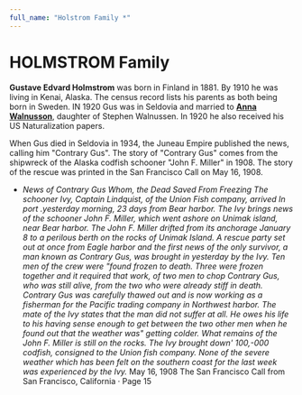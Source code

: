 ```yaml
---
full_name: "Holstrom Family *"
---
```

# HOLMSTROM Family

**Gustave Edvard Holmstrom** was born in Finland in 1881.  By 1910 he was living in Kenai, Alaska.  The census record lists his parents as both being born in Sweden. IN 1920 Gus was in Seldovia and married to [**Anna
Walnusson**](./Holmstrom_Anna_Walmusson.md), daughter of Stephen Walnussen. In 1920 he also received his US Naturalization papers. 

When Gus died in Seldovia in 1934, the Juneau Empire published the news, calling him "Contrary Gus". The story of "Contrary Gus" comes from the shipwreck of the Alaska codfish schooner "John F. Miller" in 1908. The story of the rescue was printed in the San Francisco Call on May 16, 1908.

- *News of Contrary Gus Whom, the Dead Saved From Freezing The schooner Ivy, Captain Lindquist, of the Union Fish company, arrived In port .yesterday morning, 23 days from Bear harbor. The Ivy brings news of the schooner John F. Miller, which went ashore on Unimak island, near Bear harbor. The John F. Miller drifted from its anchorage January 8 to a perilous berth on the rocks of Unimak Island. A rescue party set out at once from Eagle harbor and the first news of the only survivor, a man known as Contrary Gus, was brought in yesterday by the Ivy. Ten men of the crew were "found frozen to death. Three were frozen together and it required that work, of two men to chop Contrary Gus, who was still alive, from the two who were already stiff in death. Contrary Gus was carefully thawed out and is now working as a fisherman for the Pacific trading company in Northwest harbor. The mate of the Ivy states that the man did not suffer at all. He owes his life to his having sense enough to get between the two other men when he found out that the weather was" getting colder. What remains of the John F. Miller is still on the rocks. The Ivy brought down' 100,-000 codfish, consigned to the Union fish company. None of the severe weather which has been felt on the southern coast for the last week was experienced by the Ivy.* 
           May 16, 1908  The San Francisco Call from San Francisco, California · Page 15

